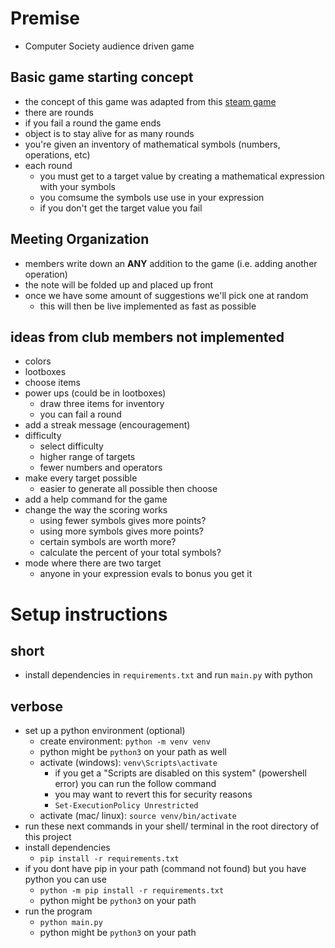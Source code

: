 # Premise
- Computer Society audience driven game
## Basic game starting concept
- the concept of this game was adapted from this [steam game](https://store.steampowered.com/app/3043740/Calculate_It/)
- there are rounds
- if you fail a round the game ends
- object is to stay alive for as many rounds
- you're given an inventory of mathematical symbols (numbers, operations, etc)
- each round
    - you must get to a target value by creating a mathematical expression with your symbols
    - you comsume the symbols use use in your expression
    - if you don't get the target value you fail
## Meeting Organization
- members write down an **ANY** addition to the game (i.e. adding another operation)
- the note will be folded up and placed up front
- once we have some amount of suggestions we'll pick one at random
    - this will then be live implemented as fast as possible

## ideas from club members not implemented
- colors
- lootboxes
- choose items
- power ups (could be in lootboxes)
    - draw three items for inventory
    - you can fail a round
- add a streak message (encouragement)
- difficulty
    - select difficulty
    - higher range of targets
    - fewer numbers and operators
- make every target possible
    - easier to generate all possible then choose
- add a help command for the game
- change the way the scoring works
    - using fewer symbols gives more points?
    - using more symbols gives more points?
    - certain symbols are worth more?
    - calculate the percent of your total symbols?
- mode where there are two target
    - anyone in your expression evals to bonus you get it

# Setup instructions
## short
- install dependencies in `requirements.txt` and run `main.py` with python
## verbose
- set up a python environment (optional)
    - create environment: `python -m venv venv`
    - python might be `python3` on your path as well
    - activate (windows): `venv\Scripts\activate`
        - if you get a "Scripts are disabled on this system" (powershell error) you can run the follow command
        - you may want to revert this for security reasons
        - `Set-ExecutionPolicy Unrestricted`
    - activate (mac/ linux): `source venv/bin/activate`
- run these next commands in your shell/ terminal in the root directory of this project
- install dependencies 
    - `pip install -r requirements.txt`
- if you dont have pip in your path (command not found) but you have python you can use
    - `python -m pip install -r requirements.txt`
    - python might be `python3` on your path
- run the program
    - `python main.py`
    - python might be `python3` on your path

